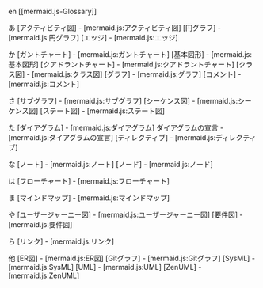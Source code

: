en [[mermaid.js-Glossary]]

あ
[アクティビティ図] - [mermaid.js:アクティビティ図]
[円グラフ] - [mermaid.js:円グラフ]
[エッジ] - [mermaid.js:エッジ]

か
[ガントチャート] - [mermaid.js:ガントチャート]
[基本図形] - [mermaid.js:基本図形]
[クアドラントチャート] - [mermaid.js:クアドラントチャート]
[クラス図] - [mermaid.js:クラス図]
[グラフ] - [mermaid.js:グラフ]
[コメント] - [mermaid.js:コメント]

さ
[サブグラフ] - [mermaid.js:サブグラフ]
[シーケンス図] - [mermaid.js:シーケンス図]
[ステート図] - [mermaid.js:ステート図]

た
[ダイアグラム] - [mermaid.js:ダイアグラム]
ダイアグラムの宣言 - [mermaid.js:ダイアグラムの宣言]
[ディレクティブ] - [mermaid.js:ディレクティブ]

な
[ノート] - [mermaid.js:ノート]
[ノード] - [mermaid.js:ノード]

は
[フローチャート] - [mermaid.js:フローチャート]

ま
[マインドマップ] - [mermaid.js:マインドマップ]

や
[ユーザージャーニー図] - [mermaid.js:ユーザージャーニー図]
[要件図] - [mermaid.js:要件図]

ら
[リンク] - [mermaid.js:リンク]

他
[ER図] - [mermaid.js:ER図]
[Gitグラフ] - [mermaid.js:Gitグラフ]
[SysML] - [mermaid.js:SysML]
[UML] - [mermaid.js:UML]
[ZenUML] - [mermaid.js:ZenUML]
